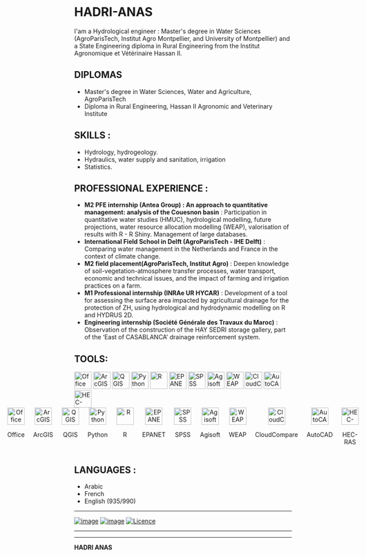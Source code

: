 # HADRI-ANAS
I'am a Hydrological engineer : Master's degree in Water Sciences (AgroParisTech, Institut Agro Montpellier, and University of Montpellier) and a State Engineering diploma in Rural Engineering from the Institut Agronomique et Vétérinaire Hassan II.
## DIPLOMAS
 - Master's degree in Water Sciences, Water and Agriculture, AgroParisTech
 - Diploma in Rural Engineering, Hassan II Agronomic and Veterinary Institute
## SKILLS : 
 - Hydrology, hydrogeology.
 - Hydraulics, water supply and sanitation, irrigation
 - Statistics.
## PROFESSIONAL EXPERIENCE : 
- **M2 PFE internship (Antea Group) : An approach to quantitative management: analysis of the Couesnon basin** : Participation in quantitative water studies (HMUC), hydrological modelling, future projections, water resource allocation modelling (WEAP), valorisation of results with R - R Shiny. Management of large databases.
- **International Field School in Delft (AgroParisTech - IHE Delft)** : Comparing water management in the Netherlands and France in the context of climate change.
- **M2 field placement(AgroParisTech, Institut Agro)** : Deepen knowledge of soil-vegetation-atmosphere transfer processes, water transport, economic and technical issues, and the impact of farming and irrigation practices on a farm.
- **M1 Professional internship (INRAe UR HYCAR)** : Development of a tool for assessing the surface area impacted by agricultural drainage for the protection of ZH, using hydrological and hydrodynamic modelling on R and HYDRUS 2D.
- **Engineering internship (Société Générale des Travaux du Maroc)** : Observation of the construction of the HAY SEDRI storage gallery, part of the ‘East of CASABLANCA’ drainage reinforcement system.
## TOOLS:

<img src="https://github.com/user-attachments/assets/89bc71ff-2e29-4e83-afd3-746578e766f6" alt="Office" width="40"/> 
<img src="https://github.com/user-attachments/assets/56644351-a92c-490d-a75a-ac88e59dc44b" alt="ArcGIS" width="40"/>
<img src="https://github.com/user-attachments/assets/a15533ba-0503-4d2b-94e5-3a674456d0ef" alt="QGIS" width="40"/>
<img src="https://github.com/user-attachments/assets/ae1ec8fa-c3c6-4513-bafd-e8b587421775" alt="Python" width="40"/>
<img src="https://github.com/user-attachments/assets/3cda710d-8ea2-4343-8978-e748dd7f2947" alt="R" width="40"/>
<img src="https://github.com/user-attachments/assets/fc618013-9cc5-4402-a1fd-edb7acc6d2d0" alt="EPANET" width="40"/>
<img src="https://github.com/user-attachments/assets/1ceadc9f-52e4-4cdd-92de-9d8630fb5976" alt="SPSS" width="40"/>
<img src="https://github.com/user-attachments/assets/2c7a2887-79ac-46d1-a53e-a7a49539bff3" alt="Agisoft" width="40"/>
<img src="https://github.com/user-attachments/assets/2a7a7253-0367-4d3d-a8be-8e549eeffcd7" alt="WEAP" width="40"/>
<img src="https://github.com/user-attachments/assets/7a951cfc-5906-4780-8f28-cffd30ba7397" alt="CloudCompare" width="40"/>
<img src="https://github.com/user-attachments/assets/8b2b4599-c22b-43b9-aec5-6f6f87d4a502" alt="AutoCAD" width="40"/>
<img src="https://github.com/user-attachments/assets/a79e6e95-20c9-4280-97d3-b8a483fc7659" alt="HEC-RAS" width="40"/>

<div style="display: flex; justify-content: center; gap: 20px;">
  <div style="text-align: center;">
    <img src="https://github.com/user-attachments/assets/89bc71ff-2e29-4e83-afd3-746578e766f6" alt="Office" width="40"/>
    <p>Office</p>
  </div>
  <div style="text-align: center;">
    <img src="https://github.com/user-attachments/assets/56644351-a92c-490d-a75a-ac88e59dc44b" alt="ArcGIS" width="40"/>
    <p>ArcGIS</p>
  </div>
  <div style="text-align: center;">
    <img src="https://github.com/user-attachments/assets/a15533ba-0503-4d2b-94e5-3a674456d0ef" alt="QGIS" width="40"/>
    <p>QGIS</p>
  </div>
  <div style="text-align: center;">
    <img src="https://github.com/user-attachments/assets/ae1ec8fa-c3c6-4513-bafd-e8b587421775" alt="Python" width="40"/>
    <p>Python</p>
  </div>
  <div style="text-align: center;">
    <img src="https://github.com/user-attachments/assets/3cda710d-8ea2-4343-8978-e748dd7f2947" alt="R" width="40"/>
    <p>R</p>
  </div>
  <div style="text-align: center;">
    <img src="https://github.com/user-attachments/assets/fc618013-9cc5-4402-a1fd-edb7acc6d2d0" alt="EPANET" width="40"/>
    <p>EPANET</p>
  </div>
  <div style="text-align: center;">
    <img src="https://github.com/user-attachments/assets/1ceadc9f-52e4-4cdd-92de-9d8630fb5976" alt="SPSS" width="40"/>
    <p>SPSS</p>
  </div>
  <div style="text-align: center;">
    <img src="https://github.com/user-attachments/assets/2c7a2887-79ac-46d1-a53e-a7a49539bff3" alt="Agisoft" width="40"/>
    <p>Agisoft</p>
  </div>
  <div style="text-align: center;">
    <img src="https://github.com/user-attachments/assets/2a7a7253-0367-4d3d-a8be-8e549eeffcd7" alt="WEAP" width="40"/>
    <p>WEAP</p>
  </div>
  <div style="text-align: center;">
    <img src="https://github.com/user-attachments/assets/7a951cfc-5906-4780-8f28-cffd30ba7397" alt="CloudCompare" width="40"/>
    <p>CloudCompare</p>
  </div>
  <div style="text-align: center;">
    <img src="https://github.com/user-attachments/assets/8b2b4599-c22b-43b9-aec5-6f6f87d4a502" alt="AutoCAD" width="40"/>
    <p>AutoCAD</p>
  </div>
  <div style="text-align: center;">
    <img src="https://github.com/user-attachments/assets/a79e6e95-20c9-4280-97d3-b8a483fc7659" alt="HEC-RAS" width="40"/>
    <p>HEC-RAS</p>
  </div>
</div>

 ## LANGUAGES : 
- Arabic 
- French 
- English (935/990)

____

[![image](https://img.shields.io/badge/LinkedIn-0077B5?style=for-the-badge&logo=linkedin&logoColor=white)](https://www.linkedin.com/in/anas-hadri/)
[![image](https://img.shields.io/badge/GitHub-100000?style=for-the-badge&logo=github&logoColor=white
)](https://github.com/anashadri/)
[![Licence](https://img.shields.io/github/license/Ileriayo/markdown-badges?style=for-the-badge)](./LICENSE)

___
___
****HADRI ANAS****
